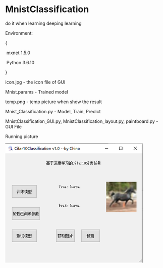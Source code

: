 # MnistClassification

do it when learning deeping learning



Environment:

{

​	mxnet 1.5.0 

​	Python 3.6.10

}



icon.jpg - the icon file of GUI

Mnist.params - Trained model

temp.png - temp picture when show the result 

Mnist_Classification.py - Model, Train, Predict

MnistClassification_GUI.py, MnistClassification_layout.py, paintboard.py - GUI File



Running picture

![run](https://raw.githubusercontent.com/whitebluepants/CIFAR10Classification/master/Running.png)

